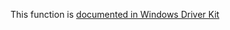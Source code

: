 This function is [documented in Windows Driver Kit](https://learn.microsoft.com/en-us/windows-hardware/drivers/ddi/wdm/nf-wdm-rtlinitstring)
